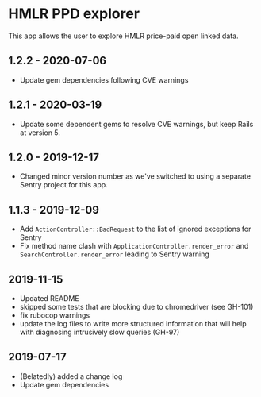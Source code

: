 # HMLR PPD explorer

This app allows the user to explore HMLR price-paid open
linked data.

## 1.2.2 - 2020-07-06

- Update gem dependencies following CVE warnings

## 1.2.1 - 2020-03-19

- Update some dependent gems to resolve CVE warnings, but keep
  Rails at version 5.

## 1.2.0 - 2019-12-17

- Changed minor version number as we've switched to using a
  separate Sentry project for this app.

## 1.1.3 - 2019-12-09

- Add `ActionController::BadRequest` to the list of ignored
  exceptions for Sentry
- Fix method name clash with `ApplicationController.render_error`
  and `SearchController.render_error` leading to Sentry warning

## 2019-11-15

- Updated README
- skipped some tests that are blocking due to chromedriver
  (see GH-101)
- fix rubocop warnings
- update the log files to write more structured information
  that will help with diagnosing intrusively slow queries
  (GH-97)

## 2019-07-17

- (Belatedly) added a change log
- Update gem dependencies
